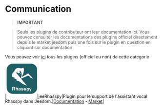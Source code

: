 
# Communication


>**IMPORTANT**

>Seuls les plugins de contributeur ont leur documentation ici. Vous pouvez consulter les documentations des plugins officiel directement depuis le market jeedom puis une fois sur le plugin en question en cliquant sur documentation


Vous pouvez voir [ici](https://market.jeedom.com/index.php?v=d&p=market&type=plugin&categorie=communication) tous les plugins (officiel ou non) de cette categorie


|<img src="jeerhasspy/jeerhasspy_icon.png" class="pluginLogo" width="100" />|jeeRhasspy|Plugin pour le support de l'assistant vocal Rhasspy dans Jeedom.|[Documentation](https://kiboost.github.io/jeedom_docs/plugins/jeerhasspy/fr_FR/) - [Market](https://market.jeedom.com/index.php?v=d&p=market_display&id=3869)|
